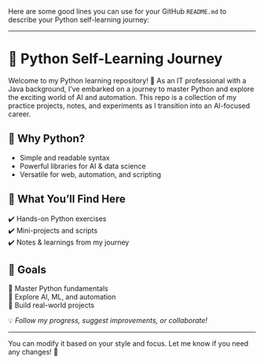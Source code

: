 Here are some good lines you can use for your GitHub `README.md` to describe your Python self-learning journey:  

---

# 🚀 Python Self-Learning Journey  

Welcome to my Python learning repository! 🎯 As an IT professional with a Java background, I’ve embarked on a journey to master Python and explore the exciting world of AI and automation. This repo is a collection of my practice projects, notes, and experiments as I transition into an AI-focused career.  

## 🌱 Why Python?  
- Simple and readable syntax  
- Powerful libraries for AI & data science  
- Versatile for web, automation, and scripting  

## 📌 What You’ll Find Here  
✔️ Hands-on Python exercises  
✔️ Mini-projects and scripts  
✔️ Notes & learnings from my journey  

## 🎯 Goals  
🔹 Master Python fundamentals  
🔹 Explore AI, ML, and automation  
🔹 Build real-world projects  

💡 *Follow my progress, suggest improvements, or collaborate!*  

---  

You can modify it based on your style and focus. Let me know if you need any changes! 🚀
